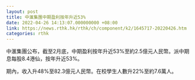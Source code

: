 ```yaml
---
layout: post
title: 中滙集團中期盈利按年升近53%
date: 2022-04-26 14:13:07.000000000 +08:00
link: https://news.rthk.hk/rthk/ch/component/k2/1645717-20220426.htm
categories: rthk
---
```


中滙集團公布，截至2月底，中期盈利按年升近53%至約2.5億元人民幣。派中期息每股8.4港仙，按年升近53%。

期內，收入升48%至82.3億元人民幣。在校學生人數升22%至約7.6萬人。

